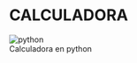 # CALCULADORA
![python](https://user-images.githubusercontent.com/129324603/228925796-9f278c1f-27fb-4e71-8148-8c9d713c068c.jpg)
<br>
Calculadora en python
